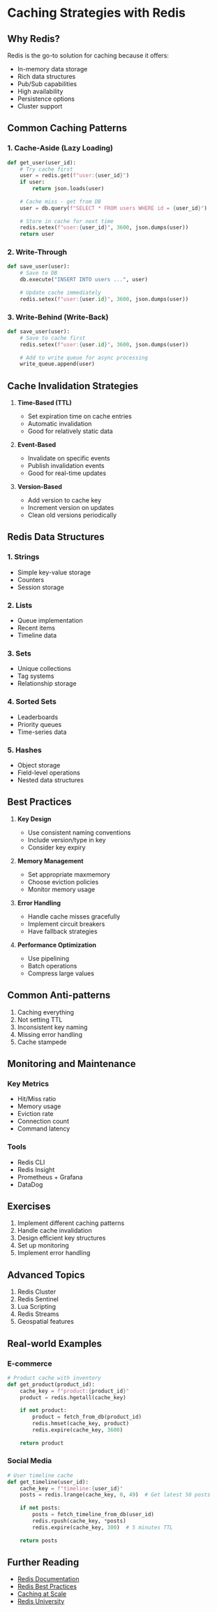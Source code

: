 # Caching Strategies with Redis

## Why Redis?

Redis is the go-to solution for caching because it offers:
- In-memory data storage
- Rich data structures
- Pub/Sub capabilities
- High availability
- Persistence options
- Cluster support

## Common Caching Patterns

### 1. Cache-Aside (Lazy Loading)
```python
def get_user(user_id):
    # Try cache first
    user = redis.get(f"user:{user_id}")
    if user:
        return json.loads(user)
    
    # Cache miss - get from DB
    user = db.query(f"SELECT * FROM users WHERE id = {user_id}")
    
    # Store in cache for next time
    redis.setex(f"user:{user_id}", 3600, json.dumps(user))
    return user
```

### 2. Write-Through
```python
def save_user(user):
    # Save to DB
    db.execute("INSERT INTO users ...", user)
    
    # Update cache immediately
    redis.setex(f"user:{user.id}", 3600, json.dumps(user))
```

### 3. Write-Behind (Write-Back)
```python
def save_user(user):
    # Save to cache first
    redis.setex(f"user:{user.id}", 3600, json.dumps(user))
    
    # Add to write queue for async processing
    write_queue.append(user)
```

## Cache Invalidation Strategies

1. **Time-Based (TTL)**
   - Set expiration time on cache entries
   - Automatic invalidation
   - Good for relatively static data

2. **Event-Based**
   - Invalidate on specific events
   - Publish invalidation events
   - Good for real-time updates

3. **Version-Based**
   - Add version to cache key
   - Increment version on updates
   - Clean old versions periodically

## Redis Data Structures

### 1. Strings
- Simple key-value storage
- Counters
- Session storage

### 2. Lists
- Queue implementation
- Recent items
- Timeline data

### 3. Sets
- Unique collections
- Tag systems
- Relationship storage

### 4. Sorted Sets
- Leaderboards
- Priority queues
- Time-series data

### 5. Hashes
- Object storage
- Field-level operations
- Nested data structures

## Best Practices

1. **Key Design**
   - Use consistent naming conventions
   - Include version/type in key
   - Consider key expiry

2. **Memory Management**
   - Set appropriate maxmemory
   - Choose eviction policies
   - Monitor memory usage

3. **Error Handling**
   - Handle cache misses gracefully
   - Implement circuit breakers
   - Have fallback strategies

4. **Performance Optimization**
   - Use pipelining
   - Batch operations
   - Compress large values

## Common Anti-patterns

1. Caching everything
2. Not setting TTL
3. Inconsistent key naming
4. Missing error handling
5. Cache stampede

## Monitoring and Maintenance

### Key Metrics
- Hit/Miss ratio
- Memory usage
- Eviction rate
- Connection count
- Command latency

### Tools
- Redis CLI
- Redis Insight
- Prometheus + Grafana
- DataDog

## Exercises

1. Implement different caching patterns
2. Handle cache invalidation
3. Design efficient key structures
4. Set up monitoring
5. Implement error handling

## Advanced Topics

1. Redis Cluster
2. Redis Sentinel
3. Lua Scripting
4. Redis Streams
5. Geospatial features

## Real-world Examples

### E-commerce
```python
# Product cache with inventory
def get_product(product_id):
    cache_key = f"product:{product_id}"
    product = redis.hgetall(cache_key)
    
    if not product:
        product = fetch_from_db(product_id)
        redis.hmset(cache_key, product)
        redis.expire(cache_key, 3600)
    
    return product
```

### Social Media
```python
# User timeline cache
def get_timeline(user_id):
    cache_key = f"timeline:{user_id}"
    posts = redis.lrange(cache_key, 0, 49)  # Get latest 50 posts
    
    if not posts:
        posts = fetch_timeline_from_db(user_id)
        redis.rpush(cache_key, *posts)
        redis.expire(cache_key, 300)  # 5 minutes TTL
    
    return posts
```

## Further Reading

- [Redis Documentation](https://redis.io/documentation)
- [Redis Best Practices](https://redis.com/redis-best-practices/)
- [Caching at Scale](https://aws.amazon.com/builders-library/caching-challenges-and-strategies/)
- [Redis University](https://university.redis.com/) 